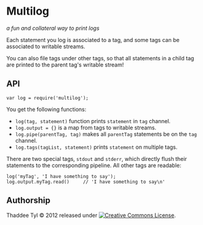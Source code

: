# Multilog

_a fun and collateral way to print logs_

Each statement you log is associated to a tag, and some tags can be
associated to writable streams.

You can also file tags under other tags, so that all statements in a
child tag are printed to the parent tag's writable stream!


## API

    var log = require('multilog');

You get the following functions:

- `log(tag, statement)` function prints `statement` in `tag` channel.
- `log.output = {}` is a map from tags to writable streams.
- `log.pipe(parentTag, tag)` makes all `parentTag` statements be on the `tag`
  channel.
- `log.tags(tagList, statement)` prints `statement` on multiple tags.

There are two special tags, `stdout` and `stderr`, which directly flush their
statements to the corresponding pipeline. All other tags are readable:

    log('myTag', 'I have something to say');
    log.output.myTag.read()     // 'I have something to say\n'


## Authorship

Thaddee Tyl © 2012 released under
<a rel="license" href="http://creativecommons.org/licenses/by-sa/3.0/"><img
alt="Creative Commons License" style="border-width:0"
src="http://i.creativecommons.org/l/by-sa/3.0/80x15.png" /></a>.
